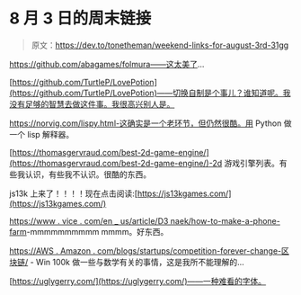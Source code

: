 # 8 月 3 日的周末链接

> 原文：<https://dev.to/tonetheman/weekend-links-for-august-3rd-31gg>

https://github.com/abagames/folmura——这太美了...

[https://github.com/TurtleP/LovePotion](https://github.com/TurtleP/LovePotion)——切换自制是个事儿？谁知道呢。我没有足够的智慧去做这件事。我很高兴别人是。

https://norvig.com/lispy.html-这确实是一个老环节，但仍然很酷。用 Python 做一个 lisp 解释器。

[https://thomasgervraud.com/best-2d-game-engine/](https://thomasgervraud.com/best-2d-game-engine/)-2d 游戏引擎列表。有些我认识，有些我不认识。很酷的东西。

js13k 上来了！！！！现在点击阅读:[https://js13kgames.com/](https://js13kgames.com/)

[https://www . vice . com/en _ us/article/D3 naek/how-to-make-a-phone-farm](https://www.vice.com/en_us/article/d3naek/how-to-make-a-phone-farm)-mmmmmmmmmm mmmm。好东西。

[https://AWS . Amazon . com/blogs/startups/competition-forever-change-区块链/](https://aws.amazon.com/blogs/startups/competition-forever-change-blockchain/) - Win 100k 做一些与数学有关的事情，这是我所不能理解的...

[https://uglygerry.com/](https://uglygerry.com/)——一种难看的字体。